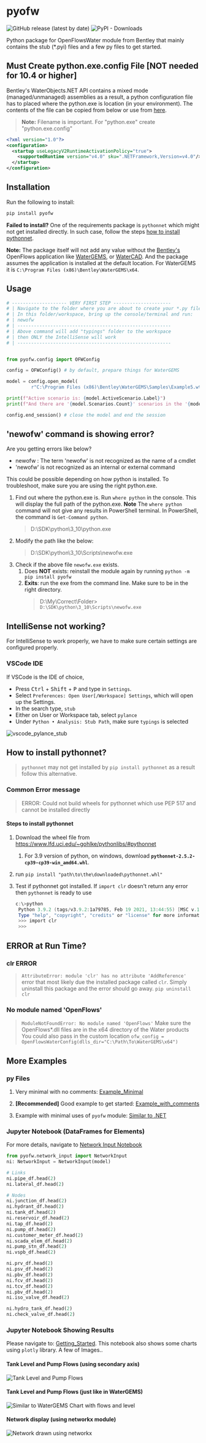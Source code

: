 # pyofw

![GitHub release (latest by date)](https://img.shields.io/github/v/release/worthapenny/pyofw)
![PyPI - Downloads](https://img.shields.io/pypi/dm/pyofw)

Python package for OpenFlowsWater module from Bentley that mainly contains the stub (*.pyi) files and a few py files to get started.

## Must Create python.exe.config File [**NOT** needed for 10.4 or higher]

Bentley's WaterObjects.NET API contains a mixed mode (managed/unmanaged)
assemblies as a result, a python configuration file has to placed where the python.exe is location (in your environment). The contents of the file can be copied from below or use from [here](/misc/python.exe.config).

>**Note:** Filename is important. For "python.exe" create "python.exe.config"

```xml
<?xml version="1.0"?>
<configuration>
  <startup useLegacyV2RuntimeActivationPolicy="true">
    <supportedRuntime version="v4.0" sku=".NETFramework,Version=v4.0"/>
  </startup>
</configuration>
````

## Installation

Run the following to install:

```python
pip install pyofw
```

**Failed to install?** One of the requirements package is `pythonnet` which might not get installed directly. In such case, follow the steps [how to install pythonnet](#how-to-install-pythonnet).

 **Note:** The package itself will not add any value without the [Bentley's](https://www.bentley.com/en) OpenFlows application like [WaterGEMS](https://www.bentley.com/en/products/product-line/hydraulics-and-hydrology-software/watergems), or [WaterCAD](https://www.bentley.com/en/products/product-line/hydraulics-and-hydrology-software/watercad). And the package assumes the application is installed at the default location. For WaterGEMS it is `C:\Program Files (x86)\Bentley\WaterGEMS\x64`.

## Usage

```python
# -------------------- VERY FIRST STEP ---------------------
# | Navigate to the folder where you are about to create your *.py files
# | In this folder/workspace, bring up the console/terminal and run: 
# | newofw
# | --------------------------------------------------------
# | Above command will add "typings" folder to the workspace
# | then ONLY the IntelliSense will work
# | --------------------------------------------------------


from pyofw.config import OFWConfig

config = OFWConfig() # by default, prepare things for WaterGEMS

model = config.open_model(
         r"C:\Program Files (x86)\Bentley\WaterGEMS\Samples\Example5.wtg")

print(f"Active scenario is: {model.ActiveScenario.Label}")
print(f"And there are '{model.Scenarios.Count}' scenarios in the '{model}' model")

config.end_session() # close the model and end the session
```

## 'newofw' command is showing error?

Are you getting errors like below?

* newofw : The term 'newofw' is not recognized as the name of a cmdlet
* 'newofw' is not recognized as an internal or external command

This could be possible depending on how python is installed. To troubleshoot, make sure you are using the right python.exe. 

1. Find out where the python.exe is. Run `where python` in the console. This will display the full path of the python.exe. **Note** The `where python` command will not give any results in PowerShell terminal. In PowerShell, the command is `Get-Command python`.
   > D:\SDK\python\3_10\python.exe
2. Modify the path like the below:
   > D:\SDK\python\3_10\Scripts\newofw.exe
3. Check if the above file `newofw.exe` exists. 
   1. Does **NOT** exists: reinstall the module again by running `python -m pip install pyofw`
   2. **Exits**: run the exe from the command line. Make sure to be in the right directory.
      >  D:\My\Correct\Folder> `D:\SDK\python\3_10\Scripts\newofw.exe`

## IntelliSense not working?

For IntelliSense to work properly, we have to make sure certain settings are configured properly. 

### VSCode IDE

If VSCode is the IDE of choice,

* Press <kbd>Ctrl</kbd> + <kbd>Shift</kbd> + <kbd>P</kbd> and type in `Settings`.
* Select `Preferences: Open User[/Workspace] Settings`, which will open up the Settings.
* In the search type, `stub`
* Either on User or Workspace tab, select `pylance`
* Under `Python • Analysis: Stub Path`, make sure `typings` is selected

![vscode_pylance_stub](misc/pylance_stub_typings.png)

## How to install pythonnet?

> `pythonnet` may not get installed by `pip install pythonnet` as a result follow this alternative.

### Common Error message

> ERROR: Could not build wheels for pythonnet which use PEP 517 and cannot be installed directly

#### Steps to install pythonnet

1. Download the wheel file from <https://www.lfd.uci.edu/~gohlke/pythonlibs/#pythonnet>
   1. For 3.9 version of python, on windows, download **`pythonnet-2.5.2-cp39-cp39-win_amd64.whl`**.
2. run `pip install "path\to\the\downloaded\pythonnet.whl"`
3. Test if pythonnet got installed. If `import clr` doesn't return any error then `pythonnet` is ready to use

   ```powershell
   c:\>python
    Python 3.9.2 (tags/v3.9.2:1a79785, Feb 19 2021, 13:44:55) [MSC v.1928 64 bit (AMD64)] on win32
    Type "help", "copyright", "credits" or "license" for more information.
    >>> import clr
    >>>
   ```

## ERROR at Run Time?

### clr ERROR

>`AttributeError: module 'clr' has no attribute 'AddReference'`
> error that most likely due the installed package called `clr`. Simply uninstall this package and the error should go away.
>`pip uninstall clr`

### No module named 'OpenFlows'

>`ModuleNotFoundError: No module named 'OpenFlows'`
>Make sure the OpenFlows*.dll files are in the x64 directory of the Water products
>You could also pass in the custom location `ofw_config = OpenFlowsWaterConfig(dlls_dir="C:\Path\To\WaterGEMS\x64")`

## More Examples

### py Files

1. Very minimal with no comments:
[Example_Minimal](/src/pyofw/template/example_minimal.py)

1. **[Recommended]** Good example to get started:
[Example_with_comments](src/pyofw/template/example_with_comments.py)

1. Example with minimal uses of `pyofw` module:
[Similar to .NET](example/load_openflows_dlls.py)

### Jupyter Notebook (DataFrames for Elements)

For more details, navigate to [Network Input Notebook](example/notebook/networkInputDFs.ipynb)

```py
from pyofw.network_input import NetworkInput
ni: NetworkInput = NetworkInput(model)

# Links
ni.pipe_df.head(2)
ni.lateral_df.head(2)

# Nodes
ni.junction_df.head(2)
ni.hydrant_df.head(2)
ni.tank_df.head(2)
ni.reservoir_df.head(2)
ni.tap_df.head(2)
ni.pump_df.head(2)
ni.customer_meter_df.head(2)
ni.scada_elem_df.head(2)
ni.pump_stn_df.head(2)
ni.vspb_df.head(2)

ni.prv_df.head(2)
ni.psv_df.head(2)
ni.pbv_df.head(2)
ni.fcv_df.head(2)
ni.tcv_df.head(2)
ni.pbv_df.head(2)
ni.iso_valve_df.head(2)

ni.hydro_tank_df.head(2)
ni.check_valve_df.head(2)
```


### Jupyter Notebook Showing Results

Please navigate to: [Getting_Started](src/pyofw/template/Getting_Started.ipynb).
This notebook also shows some charts using `plotly` library. A few of Images..

#### Tank Level and Pump Flows (using secondary axis)

![Tank Level and Pump Flows](https://github.com/worthapenny/pyofw/blob/main/misc/result-tank-levels.png?raw=true)

#### Tank Level and Pump Flows (just like in WaterGEMS)

![Similar to WaterGEMS Chart with flows and level](https://github.com/worthapenny/pyofw/blob/main/misc/result-tank-levels-and-pump-flows.png?raw=true)

#### Network display (using networkx module)

![Network drawn using networkx](https://github.com/worthapenny/pyofw/blob/main/misc/networkx_network.png?raw=true)